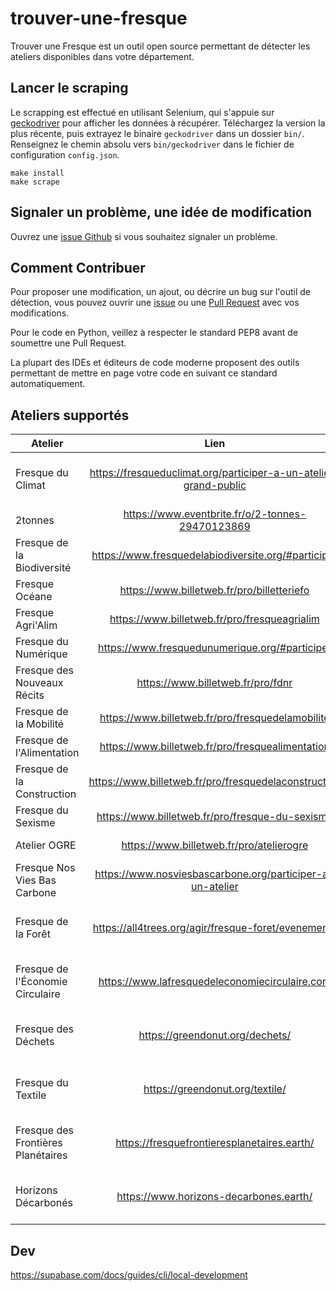 # trouver-une-fresque

Trouver une Fresque est un outil open source permettant de détecter les ateliers disponibles dans votre département.

## Lancer le scraping

Le scrapping est effectué en utilisant Selenium, qui s'appuie sur [geckodriver](https://github.com/mozilla/geckodriver/releases) pour afficher les données à récupérer. Téléchargez la version la plus récente, puis extrayez le binaire `geckodriver` dans un dossier `bin/`. Renseignez le chemin absolu vers `bin/geckodriver` dans le fichier de configuration `config.json`.

```
make install
make scrape
```

## Signaler un problème, une idée de modification

Ouvrez une [issue Github](https://github.com/thomas-bouvier/trouver-une-fresque/issues/new) si vous souhaitez signaler un problème.

## Comment Contribuer

Pour proposer une modification, un ajout, ou décrire un bug sur l'outil de détection, vous pouvez ouvrir une [issue](https://github.com/thomas-bouvier/trouver-une-fresque/issues/new) ou une [Pull Request](https://github.com/thomas-bouvier/trouver-une-fresque/pulls) avec vos modifications. 

Pour le code en Python, veillez à respecter le standard PEP8 avant de soumettre une Pull Request.

La plupart des IDEs et éditeurs de code moderne proposent des outils permettant de mettre en page votre code en suivant ce standard automatiquement.

## Ateliers supportés

| Atelier       | Lien           | Source | Supporté  |
| ------------- |:-------------:| :-----:| :-----:|
| Fresque du Climat | https://fresqueduclimat.org/participer-a-un-atelier-grand-public | Scraping fdc | Non supporté pour le moment |
| 2tonnes | https://www.eventbrite.fr/o/2-tonnes-29470123869 | Scraping Eventbrite | OK |
| Fresque de la Biodiversité | https://www.fresquedelabiodiversite.org/#participer | Scraping Billetweb | OK |
| Fresque Océane | https://www.billetweb.fr/pro/billetteriefo | Scraping Billetweb | OK |
| Fresque Agri'Alim | https://www.billetweb.fr/pro/fresqueagrialim | Scraping Billetweb | OK |
| Fresque du Numérique | https://www.fresquedunumerique.org/#participer | Scraping Billetweb | OK |
| Fresque des Nouveaux Récits | https://www.billetweb.fr/pro/fdnr | Scraping Billetweb | OK |
| Fresque de la Mobilité | https://www.billetweb.fr/pro/fresquedelamobilite | Scraping Billetweb | OK |
| Fresque de l'Alimentation | https://www.billetweb.fr/pro/fresquealimentation | Scraping Billetweb | OK |
| Fresque de la Construction | https://www.billetweb.fr/pro/fresquedelaconstruction | Scraping Billetweb | OK |
| Fresque du Sexisme | https://www.billetweb.fr/pro/fresque-du-sexisme | Scraping Billetweb | OK |
| Atelier OGRE | https://www.billetweb.fr/pro/atelierogre | Scraping Billetweb | OK |
| Fresque Nos Vies Bas Carbone | https://www.nosviesbascarbone.org/participer-a-un-atelier | Scraping Billetweb | OK |
| Fresque de la Forêt | https://all4trees.org/agir/fresque-foret/evenements | | Pas prévu pour le moment |
| Fresque de l'Économie Circulaire | https://www.lafresquedeleconomiecirculaire.com | | Pas prévu pour le moment |
| Fresque des Déchets | https://greendonut.org/dechets/ | | Pas prévu pour le moment |
| Fresque du Textile | https://greendonut.org/textile/ | | Pas prévu pour le moment |
| Fresque des Frontières Planétaires | https://fresquefrontieresplanetaires.earth/ | | Pas prévu pour le moment |
| Horizons Décarbonés | https://www.horizons-decarbones.earth/ | | Pas prévu pour le moment |

## Dev

https://supabase.com/docs/guides/cli/local-development